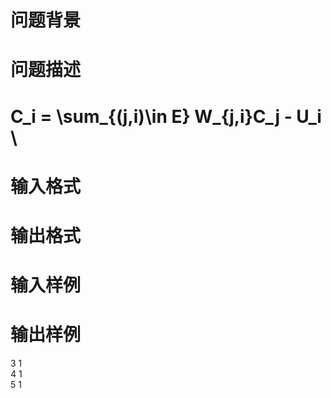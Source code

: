 

# 问题背景



# 问题描述



#  C_i = \sum_{(j,i)\in E} W_{j,i}C_j - U_i \



# 输入格式



# 输出格式



# 输入样例



# 输出样例


<p>
3 1 <br/>
4 1 <br/>
5 1
</p>
